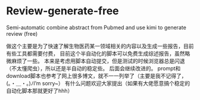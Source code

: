 # Review-generate-free
Semi-automatic combine abstract from Pubmed and use kimi to generate review (free)

做这个主要是为了快速了解生物医药某一领域相关的内容以及生成一些报告，目前有些工具都需要付费，
目前这个半自动化的脚本可以免费生成综述报告，虽然略微麻烦了一些。
本来是考虑用脚本自动提交，但是测试的时候浏览器总是闪退（不太懂爬虫），所以还是半自动的稳定些。
后面会继续改进的。
prompt和download脚本也参考了网上很多博文，就不一一列举了（主要是我不记得了，(。・＿・。)ﾉI’m sorry~）
有什么问题欢迎大家提出（如果有大佬愿意搞个稳定的自动化脚本那就更好了hhh）
